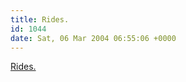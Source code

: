 ```yaml
---
title: Rides.
id: 1044
date: Sat, 06 Mar 2004 06:55:06 +0000
---
```


[Rides.](http://www.thingsmagazine.net/projects/rides/001.htm)


